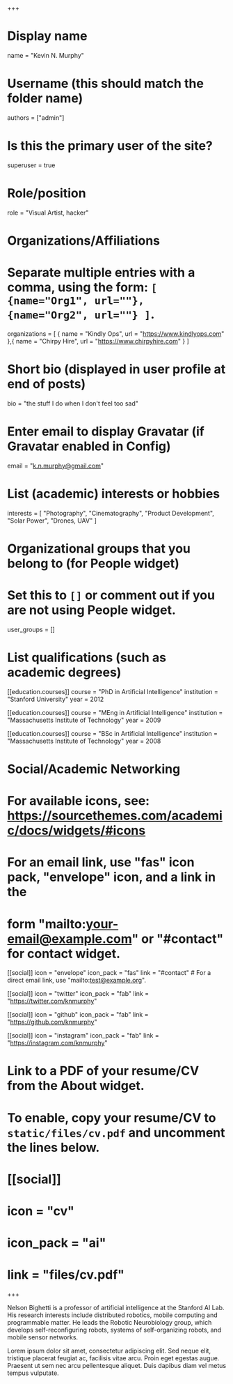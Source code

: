 +++
# Display name
name = "Kevin N. Murphy"

# Username (this should match the folder name)
authors = ["admin"]

# Is this the primary user of the site?
superuser = true

# Role/position
role = "Visual Artist, hacker"

# Organizations/Affiliations
#   Separate multiple entries with a comma, using the form: `[ {name="Org1", url=""}, {name="Org2", url=""} ]`.
organizations = [ { name = "Kindly Ops", url = "https://www.kindlyops.com" },{ name = "Chirpy Hire", url = "https://www.chirpyhire.com" } ]

# Short bio (displayed in user profile at end of posts)
bio = "the stuff I do when I don't feel too sad"

# Enter email to display Gravatar (if Gravatar enabled in Config)
email = "k.n.murphy@gmail.com"

# List (academic) interests or hobbies
interests = [
  "Photography",
  "Cinematography",
  "Product Development",
  "Solar Power",
  "Drones, UAV"
]

# Organizational groups that you belong to (for People widget)
#   Set this to `[]` or comment out if you are not using People widget.
user_groups = []

# List qualifications (such as academic degrees)
[[education.courses]]
  course = "PhD in Artificial Intelligence"
  institution = "Stanford University"
  year = 2012

[[education.courses]]
  course = "MEng in Artificial Intelligence"
  institution = "Massachusetts Institute of Technology"
  year = 2009

[[education.courses]]
  course = "BSc in Artificial Intelligence"
  institution = "Massachusetts Institute of Technology"
  year = 2008

# Social/Academic Networking
# For available icons, see: https://sourcethemes.com/academic/docs/widgets/#icons
#   For an email link, use "fas" icon pack, "envelope" icon, and a link in the
#   form "mailto:your-email@example.com" or "#contact" for contact widget.

[[social]]
  icon = "envelope"
  icon_pack = "fas"
  link = "#contact"  # For a direct email link, use "mailto:test@example.org".

[[social]]
  icon = "twitter"
  icon_pack = "fab"
  link = "https://twitter.com/knmurphy"

[[social]]
  icon = "github"
  icon_pack = "fab"
  link = "https://github.com/knmurphy"

[[social]]
  icon = "instagram"
  icon_pack = "fab"
  link = "https://instagram.com/knmurphy"

# Link to a PDF of your resume/CV from the About widget.
# To enable, copy your resume/CV to `static/files/cv.pdf` and uncomment the lines below.
# [[social]]
#   icon = "cv"
#   icon_pack = "ai"
#   link = "files/cv.pdf"

+++

Nelson Bighetti is a professor of artificial intelligence at the Stanford AI Lab. His research interests include distributed robotics, mobile computing and programmable matter. He leads the Robotic Neurobiology group, which develops self-reconfiguring robots, systems of self-organizing robots, and mobile sensor networks.

Lorem ipsum dolor sit amet, consectetur adipiscing elit. Sed neque elit, tristique placerat feugiat ac, facilisis vitae arcu. Proin eget egestas augue. Praesent ut sem nec arcu pellentesque aliquet. Duis dapibus diam vel metus tempus vulputate. 
